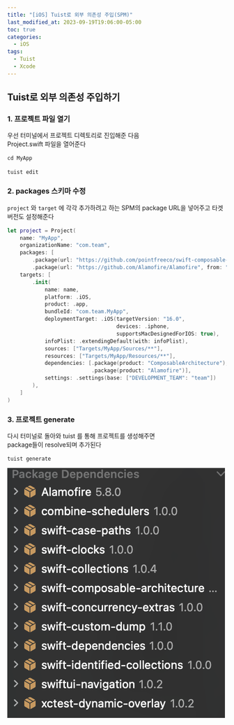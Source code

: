 ```yaml
---
title: "[iOS] Tuist로 외부 의존성 주입(SPM)"
last_modified_at: 2023-09-19T19:06:00-05:00
toc: true
categories:
  - iOS
tags:
  - Tuist
  - Xcode
---
```


## Tuist로 외부 의존성 주입하기

### 1. 프로젝트 파일 열기
우선 터미널에서 프로젝트 디렉토리로 진입해준 다음  
Project.swift 파일을 열어준다
```shell
cd MyApp  

tuist edit
```

### 2. packages 스키마 수정

`project` 와 `target` 에 각각 추가하려고 하는 SPM의 package URL을 넣어주고 타겟 버전도 설정해준다
```swift
let project = Project(
    name: "MyApp",
    organizationName: "com.team",
    packages: [
        .package(url: "https://github.com/pointfreeco/swift-composable-architecture.git", from: "1.2.0"),
        .package(url: "https://github.com/Alamofire/Alamofire", from: "5.8.0")],
    targets: [
        .init(
            name: name,
            platform: .iOS,
            product: .app,
            bundleId: "com.team.MyApp",
            deploymentTarget: .iOS(targetVersion: "16.0",
                                   devices: .iphone,
                                   supportsMacDesignedForIOS: true),
            infoPlist: .extendingDefault(with: infoPlist),
            sources: ["Targets/MyApp/Sources/**"],
            resources: ["Targets/MyApp/Resources/**"],
            dependencies: [.package(product: "ComposableArchitecture"),
                           .package(product: "Alamofire")],
            settings: .settings(base: ["DEVELOPMENT_TEAM": "team"])
        ),
    ]
)
```

### 3. 프로젝트 generate
다시 터미널로 돌아와 tuist 를 통해 프로젝트를 생성해주면  
package들이 resolve되며 추가된다
```shell
tuist generate
```
![TuistSPM](images/../../../images/iOS/Tuist_SPM.png)  


